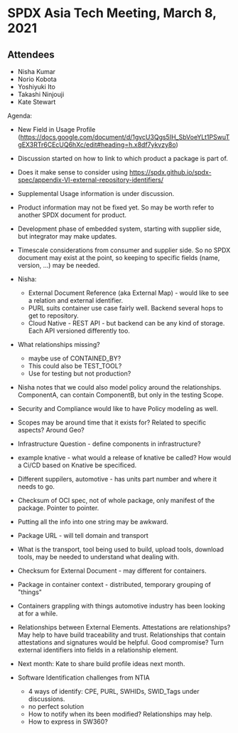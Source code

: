 # SPDX Asia Tech Meeting, March 8, 2021

## Attendees
* Nisha Kumar
* Norio Kobota
* Yoshiyuki Ito
* Takashi Ninjouji
* Kate Stewart


Agenda:
- New Field in Usage Profile (https://docs.google.com/document/d/1gvcU3Qgs5IH_SbVoeYLt1PSwuTgEX3RTr6CEcUQ6hXc/edit#heading=h.x8df7ykvzy8o)
- Discussion started on how to link to which product a package is part of.
- Does it make sense to consider using https://spdx.github.io/spdx-spec/appendix-VI-external-repository-identifiers/
- Supplemental Usage information is under discussion.
- Product information may not be fixed yet.    So may be worth refer to another SPDX document for product.
- Development phase of embedded system,  starting with supplier side, but integrator may make updates.
- Timescale considerations from consumer and supplier side.   So no SPDX document may exist at the point, so keeping to specific fields (name, version, ...) may be needed.

- Nisha:
  - External Document Reference (aka External Map) - would like to see a relation and external identifier.
  - PURL suits container use case fairly well.   Backend several hops to get to repository.
  - Cloud Native - REST API - but backend can be any kind of storage.   Each API versioned differently too.

- What relationships missing?
  - maybe use of CONTAINED_BY?
  - This could also be TEST_TOOL?
  - Use for testing but not production?

- Nisha notes that we could also model policy around the relationships.    ComponentA, can contain ComponentB, but only in the testing Scope.
- Security and Compliance would like to have Policy modeling as well.
- Scopes may be around time that it exists for?   Related to specific aspects?   Around Geo?

- Infrastructure Question - define components in infrastructure?
- example knative - what would a release of knative be called?   How would a Ci/CD based on Knative be specificed.
- Different suppilers, automotive - has units part number and where it needs to go.
- Checksum of OCI spec,  not of whole package, only manifest of the package.  Pointer to pointer.
- Putting all the info into one string may be awkward.
- Package URL - will tell domain and transport
- What is the transport,  tool being used to build, upload tools, download tools, may be needed to understand what dealing with.
- Checksum for External Document - may different for containers.
- Package in container context - distributed, temporary grouping of "things"

- Containers grappling with things automotive industry has been looking at for a while.

- Relationships between External Elements.   Attestations are relationships?   May help to have build traceability and trust.   Relationships that contain attestations and signatures would be helpful.
Good compromise?   Turn external identifiers into fields in a relationship element.

- Next month:  Kate to share build profile ideas next month.

- Software Identification challenges from NTIA
   - 4 ways of identify:   CPE, PURL, SWHIDs, SWID_Tags  under discussions.
   - no perfect solution
   - How to notify when its been modified?   Relationships may help.
   - How to express in SW360?
